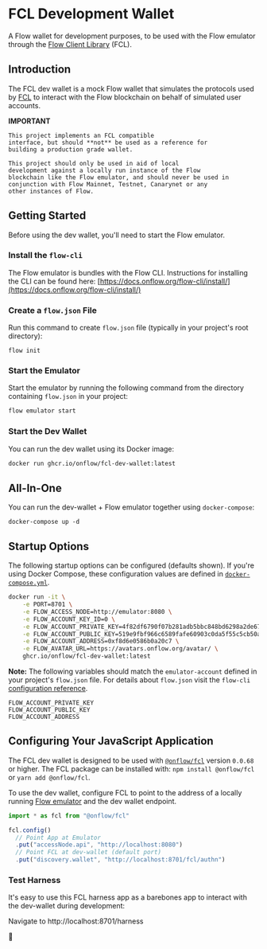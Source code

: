 # FCL Development Wallet

A Flow wallet for development purposes, to be used with the Flow emulator through the [Flow Client Library](https://docs.onflow.org/fcl/) (FCL).

## Introduction

The FCL dev wallet is a mock Flow wallet that simulates the protocols used by [FCL](https://docs.onflow.org/fcl/) to interact with the Flow blockchain on behalf of simulated user accounts.

**IMPORTANT**

```
This project implements an FCL compatible
interface, but should **not** be used as a reference for
building a production grade wallet.

This project should only be used in aid of local
development against a locally run instance of the Flow
blockchain like the Flow emulator, and should never be used in
conjunction with Flow Mainnet, Testnet, Canarynet or any
other instances of Flow.
```

## Getting Started

Before using the dev wallet, you'll need to start the Flow emulator.
### Install the `flow-cli`

The Flow emulator is bundles with the Flow CLI. Instructions for installing the CLI can be found here: [https://docs.onflow.org/flow-cli/install/](https://docs.onflow.org/flow-cli/install/)

### Create a `flow.json` File

Run this command to create `flow.json` file (typically in your project's root directory):
```
flow init
```
### Start the Emulator

Start the emulator by running the following command from the directory containing `flow.json` in your project:

```sh
flow emulator start
```
###  Start the Dev Wallet

You can run the dev wallet using its Docker image:

```bash
docker run ghcr.io/onflow/fcl-dev-wallet:latest
```

## All-In-One

You can run the dev-wallet + Flow emulator together using `docker-compose`:

```
docker-compose up -d
```
## Startup Options

The following startup options can be configured (defaults shown). If you're using Docker Compose, these configuration values are defined in [`docker-compose.yml`](docker-compose.yml).

```bash
docker run -it \
    -e PORT=8701 \
    -e FLOW_ACCESS_NODE=http://emulator:8080 \
    -e FLOW_ACCOUNT_KEY_ID=0 \
    -e FLOW_ACCOUNT_PRIVATE_KEY=4f82df6790f07b281adb5bbc848bd6298a2de67f94bdfac7a400d5a1b893de5 \
    -e FLOW_ACCOUNT_PUBLIC_KEY=519e9fbf966c6589fafe60903c0da5f55c5cb50aee5d870f097b35dfb6de13c170718cd92f50811cdd9290e51c2766440b696e0423a5031ae482cca79e3c479 \       -e FLOW_INIT_ACCOUNTS=0 \
    -e FLOW_ACCOUNT_ADDRESS=0xf8d6e0586b0a20c7 \
    -e FLOW_AVATAR_URL=https://avatars.onflow.org/avatar/ \
    ghcr.io/onflow/fcl-dev-wallet:latest 
```

**Note:** The following variables should match the `emulator-account` defined in your project's `flow.json` file.
 For details about `flow.json` visit the `flow-cli` [configuration reference](https://docs.onflow.org/flow-cli/configuration/).

```
FLOW_ACCOUNT_PRIVATE_KEY
FLOW_ACCOUNT_PUBLIC_KEY
FLOW_ACCOUNT_ADDRESS
```
## Configuring Your JavaScript Application

The FCL dev wallet is designed to be used with [`@onflow/fcl`](https://github.com/onflow/flow-js-sdk) version `0.0.68` or higher. The FCL package can be installed with: `npm install @onflow/fcl` or `yarn add @onflow/fcl`.


To use the dev wallet, configure FCL to point to the address of a locally running [Flow emulator](#start-the-emulator) and the dev wallet endpoint.

```javascript
import * as fcl from "@onflow/fcl"

fcl.config()
  // Point App at Emulator
  .put("accessNode.api", "http://localhost:8080") 
  // Point FCL at dev-wallet (default port)
  .put("discovery.wallet", "http://localhost:8701/fcl/authn") 
```


### Test Harness 

It's easy to use this FCL harness app as a barebones
app to interact with the dev-wallet during development:


Navigate to http://localhost:8701/harness

🚀
